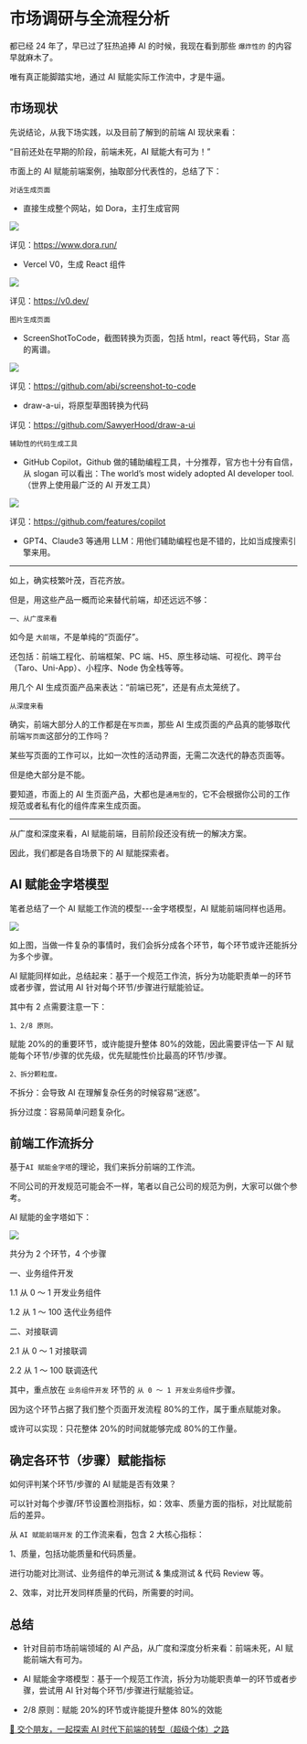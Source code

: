 # 市场调研与全流程分析

都已经 24 年了，早已过了狂热追捧 AI 的时候，我现在看到那些 `爆炸性的` 的内容早就麻木了。

唯有真正能脚踏实地，通过 AI 赋能实际工作流中，才是牛逼。

## 市场现状

先说结论，从我下场实践，以及目前了解到的前端 AI 现状来看：

“目前还处在早期的阶段，前端未死，AI 赋能大有可为！”

市面上的 AI 赋能前端案例，抽取部分代表性的，总结了下：

`对话生成页面`

- 直接生成整个网站，如 Dora，主打生成官网

![](http://qiniu.xmn-lv.cn/20240328073237.png)

详见：<https://www.dora.run/>

- Vercel V0，生成 React 组件

![](http://qiniu.xmn-lv.cn/20240328073346.png)

详见：<https://v0.dev/>

`图片生成页面`

- ScreenShotToCode，截图转换为页面，包括 html，react 等代码，Star 高的离谱。

![](http://qiniu.xmn-lv.cn/20240328074249.png)

详见：<https://github.com/abi/screenshot-to-code>

- draw-a-ui，将原型草图转换为代码

详见：<https://github.com/SawyerHood/draw-a-ui>

`辅助性的代码生成工具`

- GitHub Copilot，Github 做的辅助编程工具，十分推荐，官方也十分有自信，从 slogan 可以看出：The world’s most widely adopted AI developer tool.（世界上使用最广泛的 AI 开发工具）

![](http://qiniu.xmn-lv.cn/20240328075147.png)

详见：<https://github.com/features/copilot>

- GPT4、Claude3 等通用 LLM：用他们辅助编程也是不错的，比如当成搜索引擎来用。

---

如上，确实枝繁叶茂，百花齐放。

但是，用这些产品一概而论来替代前端，却还远远不够：

`一、从广度来看`

如今是 `大前端`，不是单纯的“页面仔”。

还包括：前端工程化、前端框架、PC 端、H5、原生移动端、可视化、跨平台（Taro、Uni-App）、小程序、Node 伪全栈等等。

用几个 AI 生成页面产品来表达：“前端已死”，还是有点太笼统了。

`从深度来看`

确实，前端大部分人的工作都是在`写页面`，那些 AI 生成页面的产品真的能够取代前端`写页面`这部分的工作吗？

某些写页面的工作可以，比如一次性的活动界面，无需二次迭代的静态页面等。

但是绝大部分是不能。

要知道，市面上的 AI 生页面产品，大都也是`通用型`的，它不会根据你公司的工作规范或者私有化的组件库来生成页面。

---

从广度和深度来看，AI 赋能前端，目前阶段还没有统一的解决方案。

因此，我们都是各自场景下的 AI 赋能探索者。

## AI 赋能金字塔模型

笔者总结了一个 AI 赋能工作流的模型---金字塔模型，AI 赋能前端同样也适用。

![](http://qiniu.xmn-lv.cn/20240324201241.png)

如上图，当做一件复杂的事情时，我们会拆分成各个环节，每个环节或许还能拆分为多个步骤。

AI 赋能同样如此，总结起来：基于一个规范工作流，拆分为功能职责单一的环节或者步骤，尝试用 AI 针对每个环节/步骤进行赋能验证。

其中有 2 点需要注意一下：

`1、2/8 原则。`

赋能 20%的的重要环节，或许能提升整体 80%的效能，因此需要评估一下 AI 赋能每个环节/步骤的优先级，优先赋能性价比最高的环节/步骤。

`2、拆分颗粒度。`

不拆分：会导致 AI 在理解复杂任务的时候容易“迷惑”。

拆分过度：容易简单问题复杂化。

## 前端工作流拆分

基于`AI 赋能金字塔`的理论，我们来拆分前端的工作流。

不同公司的开发规范可能会不一样，笔者以自己公司的规范为例，大家可以做个参考。

AI 赋能的金字塔如下：

![](http://qiniu.xmn-lv.cn/20240324205908.png)

共分为 2 个环节，4 个步骤

一、业务组件开发

1.1 从 0 ～ 1 开发业务组件

1.2 从 1 ～ 100 迭代业务组件

二、对接联调

2.1 从 0 ～ 1 对接联调

2.2 从 1 ～ 100 联调迭代

其中，重点放在 `业务组件开发` 环节的 `从 0 ～ 1 开发业务组件`步骤。

因为这个环节占据了我们整个页面开发流程 80%的工作，属于重点赋能对象。

或许可以实现：只花整体 20%的时间就能够完成 80%的工作量。

## 确定各环节（步骤）赋能指标

如何评判某个环节/步骤的 AI 赋能是否有效果？

可以针对每个步骤/环节设置检测指标，如：效率、质量方面的指标，对比赋能前后的差异。

从 `AI 赋能前端开发` 的工作流来看，包含 2 大核心指标：

1、质量，包括功能质量和代码质量。

进行功能对比测试、业务组件的单元测试 & 集成测试 & 代码 Review 等。

2、效率，对比开发同样质量的代码，所需要的时间。

## 总结

- 针对目前市场前端领域的 AI 产品，从广度和深度分析来看：前端未死，AI 赋能前端大有可为。

- AI 赋能金字塔模型：基于一个规范工作流，拆分为功能职责单一的环节或者步骤，尝试用 AI 针对每个环节/步骤进行赋能验证。

- 2/8 原则：赋能 20%的环节或许能提升整体 80%的效能

[👬 交个朋友，一起探索 AI 时代下前端的转型（超级个体）之路](/me)

